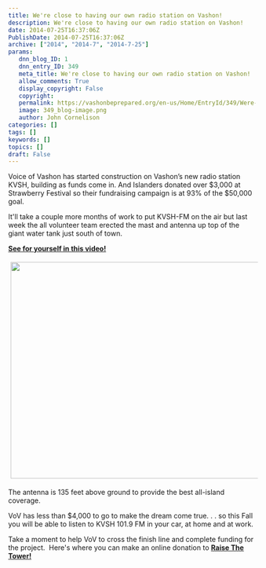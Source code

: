 ```yaml
---
title: We're close to having our own radio station on Vashon!
description: We're close to having our own radio station on Vashon!
date: 2014-07-25T16:37:06Z
PublishDate: 2014-07-25T16:37:06Z
archive: ["2014", "2014-7", "2014-7-25"]
params:
   dnn_blog_ID: 1
   dnn_entry_ID: 349
   meta_title: We're close to having our own radio station on Vashon!
   allow_comments: True
   display_copyright: False
   copyright: 
   permalink: https://vashonbeprepared.org/en-us/Home/EntryId/349/Were-close-to-having-our-own-radio-station-on-Vashon
   image: 349_blog-image.png
   author: John Cornelison
categories: []
tags: []
keywords: []
topics: []
draft: False
---
```


<p>Voice of Vashon has started construction on Vashon’s new radio station KVSH, building as funds come in. And Islanders donated over $3,000 at Strawberry Festival so their fundraising campaign is at 93% of the $50,000 goal. </p>  <p>It'll take a couple more months of work to put KVSH-FM on the air but last week the all volunteer team erected the mast and antenna up top of the giant water tank just south of town. </p>  <p><strong><a href="http://r20.rs6.net/tn.jsp?f=001iMTZGYbHRmg79Q169qTat-A-pQ2QImkLXEkaI1YDy5XHUqHdkry2zEvG80hmTC_jF5A9t_elksh4AgVvqfCTK_RozP9c3eEnW02mZ_TL5KEZmu3-6oaa2p5izJQqQtNP2ruSpsHUsGbheCrPv6QeCYN_9nejkBUfBsJ2zMBpEyiiRJu51C5Mp8qMherx2xKV&amp;c=_QkO9qs1g0fsFu4QGhr7Oju3AjJ2mgbeYblYHQ_0ffrMGfe-UvHhfw==&amp;ch=rRuwFfGcScAlZ9oI3L_M6tCV1P_o-EqjIMtXo8yyw-8un1i0b_g05Q==">See for yourself in this video!</a></strong></p>  <p><a href="http://r20.rs6.net/tn.jsp?f=001iMTZGYbHRmg79Q169qTat-A-pQ2QImkLXEkaI1YDy5XHUqHdkry2zEvG80hmTC_jF5A9t_elksh4AgVvqfCTK_RozP9c3eEnW02mZ_TL5KEZmu3-6oaa2p5izJQqQtNP2ruSpsHUsGbheCrPv6QeCYN_9nejkBUfBsJ2zMBpEyiiRJu51C5Mp8qMherx2xKV&amp;c=_QkO9qs1g0fsFu4QGhr7Oju3AjJ2mgbeYblYHQ_0ffrMGfe-UvHhfw==&amp;ch=rRuwFfGcScAlZ9oI3L_M6tCV1P_o-EqjIMtXo8yyw-8un1i0b_g05Q=="><img border="0" hspace="5" vspace="5" src="http://ih.constantcontact.com/fs182/1109067048708/img/9.jpg" width="600" height="441" /></a></p>  <p>The antenna is 135 feet above ground to provide the best all-island coverage.</p>  <p>VoV has less than $4,000 to go to make the dream come true. . . so this Fall you will be able to listen to KVSH 101.9 FM in your car, at home and at work. </p>  <p>Take a moment to help VoV to cross the finish line and complete funding for the project.&#160; Here's where you can make an online donation to <strong><a href="http://r20.rs6.net/tn.jsp?f=001iMTZGYbHRmg79Q169qTat-A-pQ2QImkLXEkaI1YDy5XHUqHdkry2zEvG80hmTC_jF5A9t_elksh4AgVvqfCTK_RozP9c3eEnW02mZ_TL5KEZmu3-6oaa2p5izJQqQtNP2ruSpsHUsGbheCrPv6QeCYN_9nejkBUfBsJ2zMBpEyiiRJu51C5Mp8qMherx2xKV&amp;c=_QkO9qs1g0fsFu4QGhr7Oju3AjJ2mgbeYblYHQ_0ffrMGfe-UvHhfw==&amp;ch=rRuwFfGcScAlZ9oI3L_M6tCV1P_o-EqjIMtXo8yyw-8un1i0b_g05Q==">Raise The Tower!</a></strong></p>

